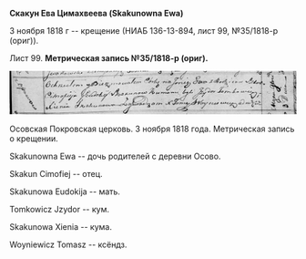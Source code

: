 **Скакун Ева Цимахвеева (Skakunowna Ewa)**

3 ноября 1818 г -- крещение (НИАБ 136-13-894, лист 99, №35/1818-р
(ориг)).

Лист 99. **Метрическая запись №35/1818-р (ориг).**

![](./media/46d28d5c3b284dd2a18ab3f1d1101d6f207ccf71.png)

Осовская Покровская церковь. 3 ноября 1818 года. Метрическая запись о
крещении.

Skakunowna Ewa -- дочь родителей с деревни Осовo.

Skakun Cimofiej -- отец.

Skakunowa Eudokija -- мать.

Tomkowicz Jzydor -- кум.

Skakunowa Xienia -- кума.

Woyniewicz Tomasz -- ксёндз.
